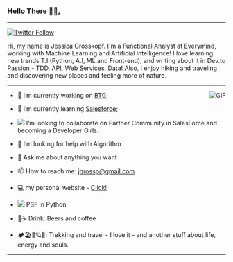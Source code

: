 ### Hello There 👋🏽, 
_______________________________________________________________________________________________________________________________________
<a href="https://twitter.com/jgrossp" rel="nofollow"><img src="https://camo.githubusercontent.com/509ee030e56f322ca664cd708e9f7c4eee36d4d8/68747470733a2f2f696d672e736869656c64732e696f2f747769747465722f666f6c6c6f772f6a67726f7373703f6c6162656c3d466f6c6c6f77267374796c653d736f6369616c" alt="Twitter Follow" data-canonical-src="https://img.shields.io/twitter/follow/jgrossp?label=Follow&style=social" style="max-width:100%;"></a>



Hi, my name is Jessica Grosskopf. I'm a Functional Analyst at Everymind, working with Machine Learning and Artificial Intelligence!
I love learning new trends T.I (Python, A.I, ML and Front-end), and writing about it in Dev.to
Passion - TDD, API, Web Services, Data! Also, I enjoy hiking and traveling and discovering new places and feeling more of nature.

----------------------------------------------------------------------------------------------------------------------------

<img align="right" alt="GIF" src="https://thumbs.gfycat.com/SpotlessGreatIvorybilledwoodpecker-size_restricted.gif" />



* 🔭 I’m currently working on [BTG](https://www.btgpactual.com/);

* 🌱 I’m currently learning [Salesforce](https://www.salesforce.com/br/);
* <img src="https://img.icons8.com/color/48/000000/salesforce.png"/> I’m looking to collaborate on Partner Community in SalesForce and becoming a Developer Girls.
* 🤔 I’m looking for help with Algorithm
* 💬 Ask me about anything you want
* 📫 How to reach me: jgrossp@gmail.com
* 💻 my personal website - [Click!](https://jgrossp.github.io) 
* <img src="https://img.icons8.com/metro/26/000000/python.png"/> PSF in Python
* 🍺☕ Drink: Beers and coffee
*  🏕🏖🌌🪐🚎: Trekking and travel - I love it - and another stuff about life, energy and souls.




  


______________________________________________________________________________________________________________________________________________________________________
  


